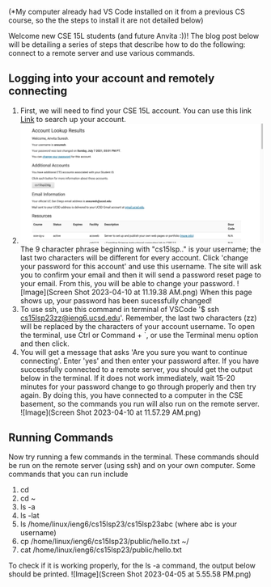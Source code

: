 (*My computer already had VS Code installed on it from a previous CS course, so the the steps to install it are not detailed below)

Welcome new CSE 15L students (and future Anvita :))! The blog post below will be detailing a series of steps that describe how to do the following: connect to a remote server and use various commands.

## Logging into your account and remotely connecting

1. First, we will need to find your CSE 15L account. You can use this link [Link](https://sdacs.ucsd.edu/~icc/index.php) to search up your account.
2. ![Image](lab1-ss1.png)
The 9 character phrase beginning with "cs15lsp.." is your username; the last two characters will be different for every account. Click 'change your password for this account' and use this username. The site will ask you to confirm your email and then it will send a password reset page to your email. From this, you will be able to change your password.
![Image](Screen Shot 2023-04-10 at 11.19.38 AM.png)
When this page shows up, your password has been sucessfully changed!
3. To use ssh, use this command in terminal of VSCode '$ ssh cs15lsp23zz@ieng6.ucsd.edu'. Remember, the last two characters (zz) will be replaced by the characters of your account username. To open the terminal, use Ctrl or Command + `, or use the Terminal menu option and then click.
4. You will get a message that asks 'Are you sure you want to continue connecting'. Enter 'yes' and then enter your password after. If you have successfully connected to a remote server, you should get the output below in the terminal. If it does not work immediately, wait 15-20 minutes for your password change to go through properly and then try again. By doing this, you have connected to a computer in the CSE basement, so the commands you run will also run on the remote server.
![Image](Screen Shot 2023-04-10 at 11.57.29 AM.png)

## Running Commands

Now try running a few commands in the terminal. These commands should be run on the remote server (using ssh) and on your own computer. Some commands that you can run include 
1. cd
2. cd ~
3. ls -a
4. ls -lat
5. ls /home/linux/ieng6/cs15lsp23/cs15lsp23abc (where abc is your username)
6. cp /home/linux/ieng6/cs15lsp23/public/hello.txt ~/
7. cat /home/linux/ieng6/cs15lsp23/public/hello.txt

To check if it is working properly, for the ls -a command, the output below should be printed.
![Image](Screen Shot 2023-04-05 at 5.55.58 PM.png)

